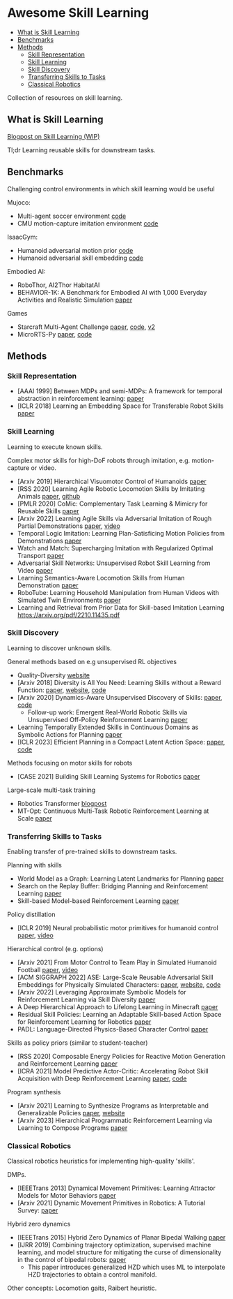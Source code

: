 # Awesome Skill Learning
  - [What is Skill Learning](#what-is-skill-learning)
  - [Benchmarks](#benchmarks)
  - [Methods](#methods)
    - [Skill Representation](#skill-representation)
    - [Skill Learning](#skill-learning)
    - [Skill Discovery](#skill-discovery)
    - [Transferring Skills to Tasks](#transferring-skills-to-tasks)
    - [Classical Robotics](#classical-robotics)

Collection of resources on skill learning.

## What is Skill Learning

[Blogpost on Skill Learning (WIP)](https://daniel-ch-tan.github.io/blog/2022/skill-learning/)

Tl;dr Learning reusable skills for downstream tasks.  

## Benchmarks

Challenging control environments in which skill learning would be useful

Mujoco:
- Multi-agent soccer environment [code](https://github.com/deepmind/dm_control/tree/main/dm_control/locomotion/soccer)
- CMU motion-capture imitation environment [code](https://github.com/deepmind/dm_control/tree/main/dm_control/locomotion/mocap)

IsaacGym:
- Humanoid adversarial motion prior [code](https://github.com/NVIDIA-Omniverse/IsaacGymEnvs/blob/main/isaacgymenvs/tasks/humanoid_amp.py)
- Humanoid adversarial skill embedding [code](https://github.com/nv-tlabs/ASE)

Embodied AI:
- RoboThor, AI2Thor HabitatAI
- BEHAVIOR-1K: A Benchmark for Embodied AI with 1,000 Everyday Activities and Realistic Simulation [paper](https://openreview.net/pdf?id=_8DoIe8G3t)

Games
- Starcraft Multi-Agent Challenge [paper](https://arxiv.org/abs/1902.04043), [code](https://github.com/oxwhirl/smac), [v2](https://github.com/oxwhirl/smacv2)
- MicroRTS-Py [paper](https://arxiv.org/abs/2105.13807), [code](https://github.com/Farama-Foundation/MicroRTS-Py)


## Methods

### Skill Representation

- [AAAI 1999] Between MDPs and semi-MDPs: A framework for temporal abstraction in reinforcement learning: [paper](https://people.cs.umass.edu/~barto/courses/cs687/Sutton-Precup-Singh-AIJ99.pdf)
- [ICLR 2018] Learning an Embedding Space for Transferable Robot Skills [paper](https://openreview.net/pdf?id=rk07ZXZRb)

### Skill Learning 
Learning to execute known skills. 

Complex motor skills for high-DoF robots through imitation, e.g. motion-capture or video. 
- [Arxiv 2019] Hierarchical Visuomotor Control of Humanoids [paper](https://arxiv.org/pdf/1811.09656.pdf)
- [RSS 2020] Learning Agile Robotic Locomotion Skills by Imitating Animals [paper](https://arxiv.org/abs/2004.00784), [github](https://github.com/erwincoumans/motion_imitation)
- [PMLR 2020] CoMic: Complementary Task Learning & Mimicry for Reusable Skills [paper](https://proceedings.mlr.press/v119/hasenclever20a.html)
- [Arxiv 2022] Learning Agile Skills via Adversarial Imitation of Rough Partial Demonstrations [paper](https://arxiv.org/abs/2206.11693), [video](https://www.youtube.com/playlist?list=PLhqs0Oka9VRFrKb9djmEBU-NyewCKHfGP)
- Temporal Logic Imitation: Learning Plan-Satisficing Motion Policies from Demonstrations [paper](https://openreview.net/pdf?id=ndYsaoyzCWv)
- Watch and Match: Supercharging Imitation with Regularized Optimal Transport [paper](https://openreview.net/pdf?id=ZUtgUA0Fuwd)
- Adversarial Skill Networks: Unsupervised Robot Skill Learning from Video [paper](https://ieeexplore.ieee.org/document/9196582)  
- Learning Semantics-Aware Locomotion Skills from Human Demonstration [paper](https://openreview.net/forum?id=JtK7F6D8t-3)
- RoboTube: Learning Household Manipulation from Human Videos with Simulated Twin Environments [paper](https://openreview.net/forum?id=VD0nXUG5Qk)
- Learning and Retrieval from Prior Data for Skill-based Imitation Learning https://arxiv.org/pdf/2210.11435.pdf

### Skill Discovery
Learning to discover unknown skills. 

General methods based on e.g unsupervised RL objectives
- Quality-Diversity [website](https://quality-diversity.github.io/)
- [Arxiv 2018] Diversity is All You Need: Learning Skills without a Reward Function: [paper](https://arxiv.org/abs/1802.06070), [website](https://sites.google.com/view/diayn/), [code](https://github.com/ben-eysenbach/sac)
- [Arxiv 2020] Dynamics-Aware Unsupervised Discovery of Skills: [paper](https://arxiv.org/abs/1907.01657), [code](https://github.com/google-research/dads)
  - Follow-up work: Emergent Real-World Robotic Skills via Unsupervised Off-Policy Reinforcement Learning [paper](https://arxiv.org/pdf/2004.12974.pdf)
- Learning Temporally Extended Skills in Continuous Domains as Symbolic Actions for Planning [paper](https://openreview.net/pdf?id=t-IO7wCaNgH)
- [ICLR 2023] Efficient Planning in a Compact Latent Action Space: [paper](https://arxiv.org/abs/2208.10291), [code](https://github.com/ZhengyaoJiang/latentplan)

Methods focusing on motor skills for robots
- [CASE 2021] Building Skill Learning Systems for Robotics [paper](https://ieeexplore.ieee.org/stamp/stamp.jsp?tp=&arnumber=9551562)

Large-scale multi-task training
- Robotics Transformer [blogpost](https://ai.googleblog.com/2022/12/rt-1-robotics-transformer-for-real.html)
- MT-Opt: Continuous Multi-Task Robotic Reinforcement Learning at Scale [paper](https://arxiv.org/abs/2104.08212)

### Transferring Skills to Tasks
Enabling transfer of pre-trained skills to downstream tasks. 

Planning with skills
- World Model as a Graph: Learning Latent Landmarks for Planning [paper](https://arxiv.org/abs/2011.12491)
- Search on the Replay Buffer: Bridging Planning and Reinforcement Learning [paper](https://arxiv.org/abs/1906.05253)
- Skill-based Model-based Reinforcement Learning [paper](https://arxiv.org/abs/2207.07560)

Policy distillation 
- [ICLR 2019] Neural probabilistic motor primitives for humanoid control [paper](https://arxiv.org/abs/1811.11711), [video](https://www.youtube.com/watch?v=CaDEf-QcKwA)

Hierarchical control (e.g. options)
- [Arxiv 2021] From Motor Control to Team Play in Simulated Humanoid Football [paper](https://arxiv.org/abs/2105.12196), [video](https://youtu.be/KHMwq9pv7mg)
- [ACM SIGGRAPH 2022] ASE: Large-Scale Reusable Adversarial Skill Embeddings for Physically Simulated Characters: [paper](https://arxiv.org/abs/2205.01906), [website](https://xbpeng.github.io/projects/ASE/index.html), [code](https://github.com/nv-tlabs/ASE)
- [Arxiv 2022] Leveraging Approximate Symbolic Models for Reinforcement Learning via Skill Diversity [paper](https://arxiv.org/abs/2202.02886)
- A Deep Hierarchical Approach to Lifelong Learning in Minecraft [paper](https://arxiv.org/abs/1604.07255)
- Residual Skill Policies: Learning an Adaptable Skill-based Action Space for Reinforcement Learning for Robotics [paper](https://openreview.net/pdf?id=0nb97NQypbK)
- PADL: Language-Directed Physics-Based Character Control [paper](https://arxiv.org/pdf/2301.13868.pdf)

Skills as policy priors (similar to student-teacher)
- [RSS 2020] Composable Energy Policies for Reactive Motion Generation and Reinforcement Learning [paper](http://www.roboticsproceedings.org/rss17/p052.pdf)
- [ICRA 2021] Model Predictive Actor-Critic: Accelerating Robot Skill Acquisition with Deep Reinforcement Learning [paper](https://ieeexplore.ieee.org/stamp/stamp.jsp?tp=&arnumber=9561298), [code](https://github.com/dnandha/mopac)

Program synthesis
- [Arxiv 2021] Learning to Synthesize Programs as Interpretable and Generalizable Policies [paper](https://arxiv.org/abs/2108.13643), [website](https://clvrai.github.io/leaps/)
- [Arxiv 2023] Hierarchical Programmatic Reinforcement Learning via Learning to Compose Programs [paper](https://arxiv.org/abs/2301.12950)

### Classical Robotics
Classical robotics heuristics for implementing high-quality 'skills'.

DMPs.
- [IEEETrans 2013] Dynamical Movement Primitives: Learning Attractor Models for Motor Behaviors [paper](https://ieeexplore.ieee.org/document/6797340)
- [Arxiv 2021] Dynamic Movement Primitives in Robotics: A Tutorial Survey: [paper](https://arxiv.org/pdf/2102.03861.pdf)

Hybrid zero dynamics
- [IEEETrans 2015] Hybrid Zero Dynamics of Planar Bipedal Walking [paper](https://web.eecs.umich.edu/~grizzle/papers/Grizzle_Westervelt_HZD_IsidoriFest.pdf)
- [IJRR 2019] Combining trajectory optimization, supervised machine learning, and model structure for mitigating the curse of dimensionality in the control of bipedal robots: [paper](https://journals.sagepub.com/doi/pdf/10.1177/0278364919859425)
  - This paper introduces generalized HZD which uses ML to interpolate HZD trajectories to obtain a control manifold. 

Other concepts: Locomotion gaits, Raibert heuristic. 
